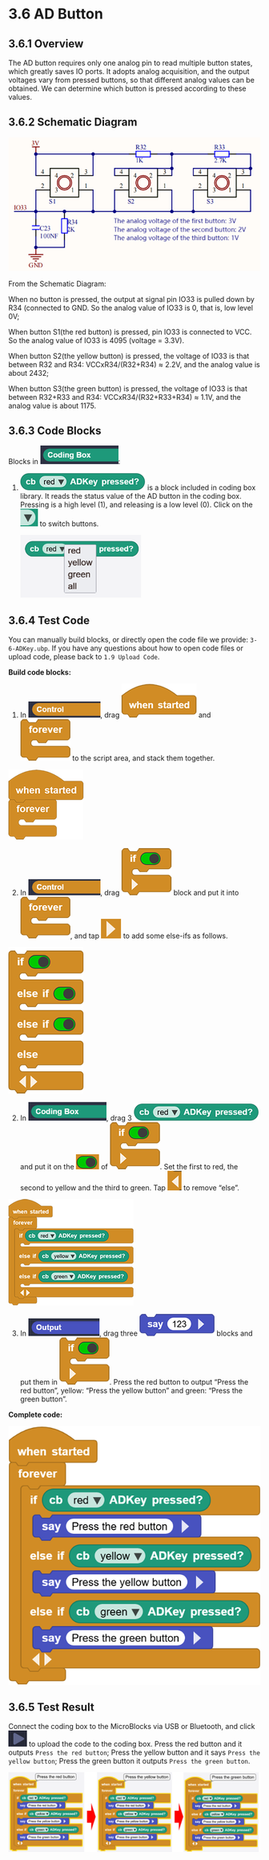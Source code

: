 # 3.6 AD Button

## 3.6.1 Overview

The AD button requires only one analog pin to read multiple button states, which greatly saves IO ports. It adopts analog acquisition, and the output voltages vary from pressed buttons, so that different analog values can be obtained. We can determine which button is pressed according to these values.

## 3.6.2 Schematic Diagram

![t75](./media/t75.png)

From the Schematic Diagram: 

When no button is pressed, the output at signal pin IO33 is pulled down by R34 (connected to GND. So the analog value of IO33 is 0, that is, low level 0V;

When button S1(the red button) is pressed, pin IO33 is connected to VCC. So the analog value of IO33 is 4095 (voltage = 3.3V).

When button S2(the yellow button) is pressed, the voltage of IO33 is that between R32 and R34: VCCxR34/(R32+R34) ≈ 2.2V, and the analog value is about 2432;

When button S3(the green button) is pressed, the voltage of IO33 is that between R32+R33 and R34: VCCxR34/(R32+R33+R34) ≈ 1.1V, and the analog value is about 1175.

## 3.6.3 Code Blocks

Blocks in ![](./media/codingBox.png):

1. ![t76](./media/t76.png) is a block included in coding box library. It reads the status value of the AD button in the coding box. Pressing is a high level (1), and releasing is a low level (0). Click on the ![](./media/t5.png) to switch buttons.

   ![t77](./media/t77.png)

## 3.6.4 Test Code

You can manually build blocks, or directly open the code file we provide: `3-6-ADKey.ubp`. If you have any questions about how to open code files or upload code, please back to `1.9 Upload Code`.

**Build code blocks:**

1. In ![](./media/control.png), drag ![](./media/t1.png) and ![](./media/t2.png) to the script area, and stack them together.

![t34](./media/t34.png)

2. In ![](./media/control.png), drag ![t52](./media/t52.png) block and put it into ![](./media/t2.png), and tap ![t53](./media/t53.png) to add some else-ifs as follows. 

![t78](./media/t78.png)

2. In ![](./media/codingBox.png), drag 3 ![t76](./media/t76.png) and put it on the ![t79](./media/t79.png) of ![t52](./media/t52.png). Set the first to red, the second to yellow and the third to green. Tap ![t80](./media/t80.png) to remove “else”.

![t81](./media/t81.png)

3. In ![](./media/output.png), drag three ![t44](./media/t44.png) blocks and put them in ![t52](./media/t52.png). Press the red button to output “Press the red button”, yellow: “Press the yellow button” and green: “Press the green button”.

**Complete code:**

![t82](./media/t82.png)

## 3.6.5 Test Result

Connect the coding box to the MicroBlocks via USB or Bluetooth, and click ![t59](./media/t59.png) to upload the code to the coding box. Press the red button and it outputs `Press the red button`; Press the yellow button and it says `Press the yellow button`; Press the green button it outputs `Press the green button`.

![t83](./media/t83.png)